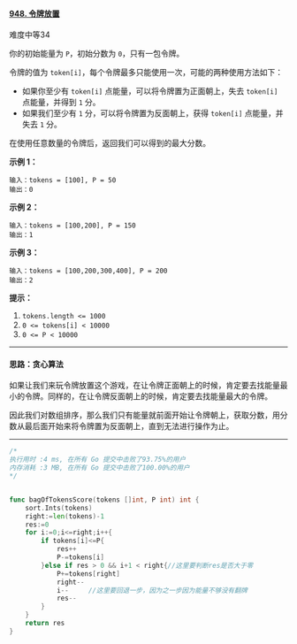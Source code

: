 #### [948. 令牌放置](https://leetcode-cn.com/problems/bag-of-tokens/)

难度中等34

你的初始能量为 `P`，初始分数为 `0`，只有一包令牌。

令牌的值为 `token[i]`，每个令牌最多只能使用一次，可能的两种使用方法如下：

- 如果你至少有 `token[i]` 点能量，可以将令牌置为正面朝上，失去 `token[i]` 点能量，并得到 `1` 分。
- 如果我们至少有 `1` 分，可以将令牌置为反面朝上，获得 `token[i]` 点能量，并失去 `1` 分。

在使用任意数量的令牌后，返回我们可以得到的最大分数。

 



**示例 1：**

```
输入：tokens = [100], P = 50
输出：0
```

**示例 2：**

```
输入：tokens = [100,200], P = 150
输出：1
```

**示例 3：**

```
输入：tokens = [100,200,300,400], P = 200
输出：2
```

 

**提示：**

1. `tokens.length <= 1000`
2. `0 <= tokens[i] < 10000`
3. `0 <= P < 10000`





------

#### 思路：贪心算法

如果让我们来玩令牌放置这个游戏，在让令牌正面朝上的时候，肯定要去找能量最小的令牌。同样的，在让令牌反面朝上的时候，肯定要去找能量最大的令牌。

因此我们对数组排序，那么我们只有能量就前面开始让令牌朝上，获取分数，用分数从最后面开始来将令牌置为反面朝上，直到无法进行操作为止。

------

```go
/*
执行用时 :4 ms, 在所有 Go 提交中击败了93.75%的用户
内存消耗 :3 MB, 在所有 Go 提交中击败了100.00%的用户
*/


func bagOfTokensScore(tokens []int, P int) int {
    sort.Ints(tokens)
    right:=len(tokens)-1
    res:=0
    for i:=0;i<=right;i++{
        if tokens[i]<=P{
            res++
            P-=tokens[i]
        }else if res > 0 && i+1 < right{//这里要判断res是否大于零
            P+=tokens[right]
            right-- 
            i--		//这里要回退一步，因为之一步因为能量不够没有翻牌
            res--
        }
    }
    return res
}
```

